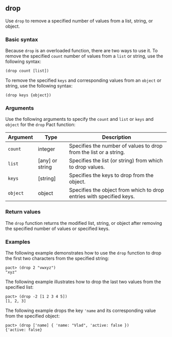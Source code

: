 ## drop

Use `drop` to remove a specified number of values from a list, string, or object.

### Basic syntax

Because `drop` is an overloaded function, there are two ways to use it.
To remove the specified `count` number of values from a `list` or string, use the following syntax:

```pact
(drop count [list])
```

To remove the specified `keys` and corresponding values from an `object` or string, use the following syntax:

```pact
(drop keys {object})
```

### Arguments

Use the following arguments to specify the `count` and  `list` or `keys` and `object` for the `drop` Pact function:

| Argument | Type | Description                                                          |
|----------|------|----------------------------------------------------------------------|
| `count` | integer | Specifies the number of values to drop from the list or a string. |
| `list`  | [any] or string | Specifies the list (or string) from which to drop values. |
| `keys`  | [string] | Specifies the keys to drop from the object. |
| `object` | object | Specifies the object from which to drop entries with specified keys.|

### Return values

The `drop` function returns the modified list, string, or object after removing the specified number of values or specified keys.

### Examples

The following example demonstrates how to use the `drop` function to drop the first two characters from the specified string:

```pact
pact> (drop 2 "vwxyz")
"xyz"
```

The following example illustrates how to drop the last two values from the specified list:

```pact
pact> (drop -2 [1 2 3 4 5])
[1, 2, 3]

```

The following example drops the key `'name` and its corresponding value from the specified object:

```pact
pact> (drop ['name] { 'name: "Vlad", 'active: false })
{'active: false}
```
